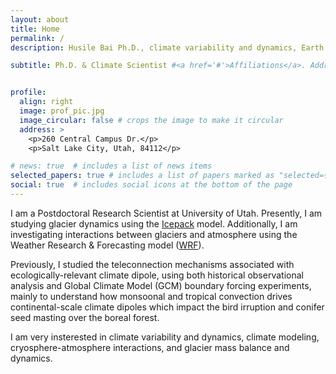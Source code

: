 ```yaml
---
layout: about
title: Home
permalink: /
description: Husile Bai Ph.D., climate variability and dynamics, Earth system modeling, cryosphere-atmosphere interactions, glacier mass balance and dynamics #jekyll, academic-website, portfolio-website  # add your own keywords or leave empty

subtitle: Ph.D. & Climate Scientist #<a href='#'>Affiliations</a>. Address. Contacts. Moto. Etc. 


profile:
  align: right
  image: prof_pic.jpg
  image_circular: false # crops the image to make it circular
  address: >
    <p>260 Central Campus Dr.</p>
    <p>Salt Lake City, Utah, 84112</p>

# news: true  # includes a list of news items
selected_papers: true # includes a list of papers marked as "selected={true}"
social: true  # includes social icons at the bottom of the page
---
```


I am a Postdoctoral Research Scientist at University of Utah. Presently, I am studying glacier dynamics using the [Icepack](https://icepack.github.io) model. Additionally, I am investigating interactions between glaciers and atmosphere using the Weather Research & Forecasting model ([WRF](https://www.mmm.ucar.edu/models/wrf)).  

Previously, I studied the teleconnection mechanisms associated with ecologically-relevant climate dipole, using both historical observational analysis and Global Climate Model (GCM) boundary forcing experiments, mainly to understand how monsoonal and tropical convection drives continental-scale climate dipoles which impact the bird irruption and conifer seed masting over the boreal forest.

I am very insterested in climate variability and dynamics, climate modeling, cryosphere-atmosphere interactions, and glacier mass balance and dynamics. 


<!--- 
Write your biography here. Tell the world about yourself. Link to your favorite [subreddit](http://reddit.com). You can put a picture in, too. The code is already in, just name your picture `prof_pic.jpg` and put it in the `img/` folder.

Put your address / P.O. box / other info right below your picture. You can also disable any these elements by editing `profile` property of the YAML header of your `_pages/about.md`. Edit `_bibliography/papers.bib` and Jekyll will render your [publications page](/al-folio/publications/) automatically.

Link to your social media connections, too. This theme is set up to use [Font Awesome icons](http://fortawesome.github.io/Font-Awesome/) and [Academicons](https://jpswalsh.github.io/academicons/), like the ones below. Add your Facebook, Twitter, LinkedIn, Google Scholar, or just disable all of them. --->
